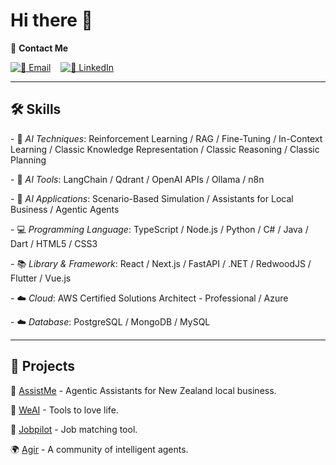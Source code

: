 # Hi there 👋

📧 **Contact Me**  

[![📧 Email](https://img.shields.io/badge/Email-steven.zg%40outlook.com-blue?style=flat-square&logo=microsoft-outlook)](mailto:steven.zg@outlook.com) &nbsp;&nbsp; [![💼 LinkedIn](https://img.shields.io/badge/LinkedIn-Stevenzg-blue?style=flat-square&logo=linkedin)](https://www.linkedin.com/in/stevenzg/)

---

## 🛠️ Skills
\- 🤖 _AI Techniques_: Reinforcement Learning / RAG / Fine-Tuning / In-Context Learning / Classic Knowledge Representation / Classic Reasoning / Classic Planning

\- 🤖 _AI Tools_: LangChain / Qdrant / OpenAI APIs / Ollama / n8n

\- 🤖 _AI Applications_: Scenario-Based Simulation / Assistants for Local Business / Agentic Agents

\- 💻 _Programming Language_: TypeScript / Node.js / Python / C# / Java / Dart / HTML5 / CSS3

\- 📚 _Library & Framework_: React / Next.js / FastAPI / .NET / RedwoodJS / Flutter / Vue.js

\- ☁️ _Cloud_: AWS Certified Solutions Architect - Professional / Azure

\- ☁️ _Database_: PostgreSQL / MongoDB / MySQL

---

## 🚀 Projects
🤖 [AssistMe](https://assistme.co.nz) - Agentic Assistants for New Zealand local business.  

🌟 [WeAI](https://weai.life) - Tools to love life.

🎯 [Jobpilot](https://jobpilot.co.nz) - Job matching tool.  

🌍 [Agir](https://agir.cc) - A community of intelligent agents.  


<!--
**stevenzg/stevenzg** is a ✨ _special_ ✨ repository because its `README.md` (this file) appears on your GitHub profile.

Here are some ideas to get you started:

- 🔭 I’m currently working on ...
- 🌱 I’m currently learning ...
- 👯 I’m looking to collaborate on ...
- 🤔 I’m looking for help with ...
- 💬 Ask me about ...
- 📫 How to reach me: ...
- 😄 Pronouns: ...
- ⚡ Fun fact: ...
-->
